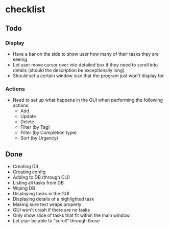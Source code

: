 # checklist

## Todo

### Display
* Have a bar on the side to show user how many of their tasks they are seeing
* Let user move cursor over into detailed box if they need to scroll into details (should the description be exceptionally long)
* Should set a certain window size that the program just won't display for

### Actions
* Need to set up what happens in the GUI when performing the following actions: 
  * Add
  * Update
  * Delete
  * Filter (by Tag)
  * Filter (by Completion type)
  * Sort (by Urgency)

## Done

* Creating DB
* Creating config
* Adding to DB (through CLI)
* Listing all tasks from DB
* Wiping DB
* Displaying tasks in the GUI
* Displaying details of a highlighted task
* Making sure text wraps properly
* GUI won't crash if there are no tasks
* Only show slice of tasks that fit within the main window
* Let user be able to "scroll" through those

